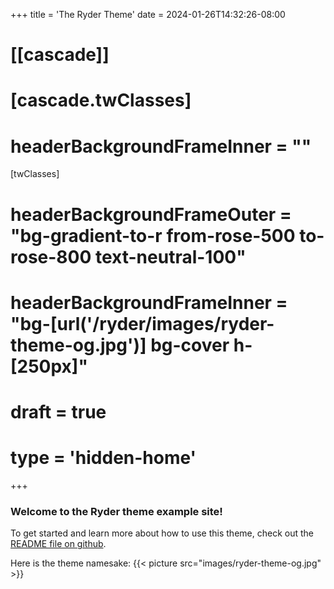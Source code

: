 +++
title = 'The Ryder Theme'
date = 2024-01-26T14:32:26-08:00
# [[cascade]]
#   [cascade.twClasses]
#     headerBackgroundFrameInner = ""

[twClasses]
  # headerBackgroundFrameOuter = "bg-gradient-to-r from-rose-500 to-rose-800 text-neutral-100"
  # headerBackgroundFrameInner = "bg-[url('/ryder/images/ryder-theme-og.jpg')] bg-cover h-[250px]"
# draft = true
# type = 'hidden-home'
+++ 

### Welcome to the Ryder theme example site!

To get started and learn more about how to use this theme, check out the [README file on github](https://github.com/arts-link/ryder).

<!--more-->

Here is the theme namesake:
  {{< picture src="images/ryder-theme-og.jpg" >}}
